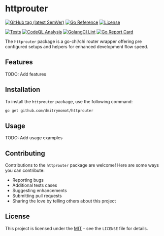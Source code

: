 # httprouter

[![GitHub tag (latest SemVer)](https://img.shields.io/github/tag/dmitrymomot/httprouter)](https://github.com/dmitrymomot/httprouter)
[![Go Reference](https://pkg.go.dev/badge/github.com/dmitrymomot/httprouter.svg)](https://pkg.go.dev/github.com/dmitrymomot/httprouter)
[![License](https://img.shields.io/github/license/dmitrymomot/httprouter)](https://github.com/dmitrymomot/httprouter/blob/main/LICENSE)

[![Tests](https://github.com/dmitrymomot/httprouter/actions/workflows/tests.yml/badge.svg)](https://github.com/dmitrymomot/httprouter/actions/workflows/tests.yml)
[![CodeQL Analysis](https://github.com/dmitrymomot/httprouter/actions/workflows/codeql-analysis.yml/badge.svg)](https://github.com/dmitrymomot/httprouter/actions/workflows/codeql-analysis.yml)
[![GolangCI Lint](https://github.com/dmitrymomot/httprouter/actions/workflows/golangci-lint.yml/badge.svg)](https://github.com/dmitrymomot/httprouter/actions/workflows/golangci-lint.yml)
[![Go Report Card](https://goreportcard.com/badge/github.com/dmitrymomot/httprouter)](https://goreportcard.com/report/github.com/dmitrymomot/httprouter)

The `httprouter` package is a go-chi/chi router wrapper offering pre configured setups and helpers for enhanced development flow speed.

## Features

TODO: Add features

## Installation

To install the `httprouter` package, use the following command:

```bash
go get github.com/dmitrymomot/httprouter
```

## Usage

TODO: Add usage examples

## Contributing

Contributions to the `httprouter` package are welcome! Here are some ways you can contribute:

- Reporting bugs
- Additional tests cases
- Suggesting enhancements
- Submitting pull requests
- Sharing the love by telling others about this project

## License

This project is licensed under the [MIT](LICENSE) - see the `LICENSE` file for details.